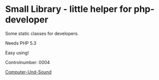 # Small Library - little helper for php-developer #

Some static classes for developers.

Needs PHP 5.3

Easy using!

Controlnumber: 0004

[Computer-Und-Sound](http://www.Computer-Und-Sound.de)